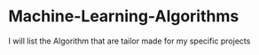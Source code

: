 # Machine-Learning-Algorithms
I will list the Algorithm that are tailor made for my specific projects
